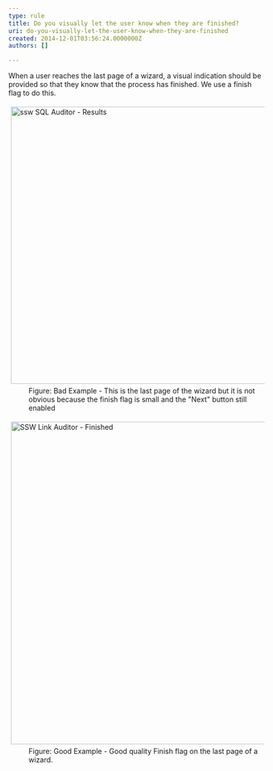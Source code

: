 ```yaml
---
type: rule
title: Do you visually let the user know when they are finished?
uri: do-you-visually-let-the-user-know-when-they-are-finished
created: 2014-12-01T03:56:24.0000000Z
authors: []

---
```




<span class='intro'> <p>When a user reaches the last page of a wizard, a visual indication should be provided
                    so that they know that the process has finished. We use a finish flag to do this.</p> </span>

<dl class="badImage"><dt> 
      <img src="http&#58;//www.ssw.com.au/ssw/Standards/Rules/Images/BadFinishedPage.gif" alt="ssw SQL Auditor - Results" style="margin&#58;5px;width&#58;550px;" />
   </dt><dd>Figure&#58; Bad Example - This is the last page of the wizard but it is not obvious because the finish flag is small and the &quot;Next&quot; button still enabled</dd></dl><dl class="goodImage"><dt> 
      <img border="0" src="http&#58;//www.ssw.com.au/ssw/Standards/Rules/Images/GoodFlagImage.png" alt="SSW Link Auditor - Finished" style="margin&#58;5px;width&#58;640px;" />
   </dt><dd> Figure&#58; Good Example - Good quality Finish flag on the last page of a wizard.</dd></dl>


